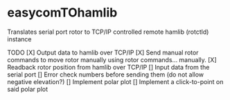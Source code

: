 # easycomTOhamlib
Translates serial port rotor to TCP/IP controlled remote hamlib (rotctld) instance

TODO
[X] Output data to hamlib over TCP/IP
[X] Send manual rotor commands to move rotor manually using rotor commands... manually. 
[X] Readback rotor position from hamlib over TCP/IP
[] Input data from the serial port
[] Error check numbers before sending them (do not allow negative elevation?)
[] Implement polar plot
[] Implement a click-to-point on said polar plot
